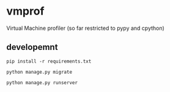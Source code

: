 # vmprof


Virtual Machine profiler (so far restricted to pypy and cpython)


## developemnt

	pip install -r requirements.txt

	python manage.py migrate

	python manage.py runserver

